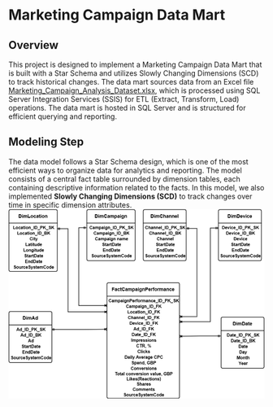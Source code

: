 # Marketing Campaign Data Mart
## Overview
This project is designed to implement a Marketing Campaign Data Mart that is built with a Star Schema and utilizes Slowly Changing Dimensions (SCD) to track historical changes. The data mart sources data from an Excel file [Marketing_Campaign_Analysis_Dataset.xlsx](https://github.com/Shamss08/Marketing_Campaign_Data_Mart/blob/main/Marketing_Campaign_Analysis_Dataset.xlsx), which is processed using SQL Server Integration Services (SSIS) for ETL (Extract, Transform, Load) operations. The data mart is hosted in SQL Server and is structured for efficient querying and reporting.
## Modeling Step
The data model follows a Star Schema design, which is one of the most efficient ways to organize data for analytics and reporting. The model consists of a central fact table surrounded by dimension tables, each containing descriptive information related to the facts. In this model, we also implemented **Slowly Changing Dimensions (SCD)** to track changes over time in specific dimension attributes.
![Data Mart](https://github.com/Shamss08/Marketing_Campaign_Data_Mart/blob/main/Marketing_Campaign_DWH.png)
